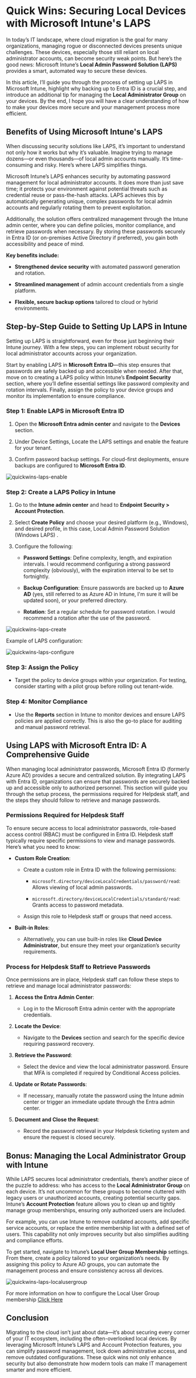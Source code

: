 # Quick Wins: Securing Local Devices with Microsoft Intune's LAPS

In today’s IT landscape, where cloud migration is the goal for many organizations, managing rogue or disconnected devices presents unique challenges. These devices, especially those still reliant on local administrator accounts, can become security weak points. But here’s the good news: Microsoft Intune’s **Local Admin Password Solution (LAPS)** provides a smart, automated way to secure these devices.

In this article, I’ll guide you through the process of setting up LAPS in Microsoft Intune, highlight why backing up to Entra ID is a crucial step, and introduce an additional tip for managing the **Local Administrator Group** on your devices. By the end, I hope you will have a clear understanding of how to make your devices more secure and your management process more efficient.

## Benefits of Using Microsoft Intune's LAPS

When discussing security solutions like LAPS, it’s important to understand not only how it works but why it’s valuable. Imagine trying to manage dozens—or even thousands—of local admin accounts manually. It’s time-consuming and risky. Here’s where LAPS simplifies things.

Microsoft Intune’s LAPS enhances security by automating password management for local administrator accounts. It does more than just save time; it protects your environment against potential threats such as credential reuse or pass-the-hash attacks. LAPS achieves this by automatically generating unique, complex passwords for local admin accounts and regularly rotating them to prevent exploitation.

Additionally, the solution offers centralized management through the Intune admin center, where you can define policies, monitor compliance, and retrieve passwords when necessary. By storing these passwords securely in Entra ID (or on-premises Active Directory if preferred), you gain both accessibility and peace of mind.

**Key benefits include:**

- **Strengthened device security** with automated password generation and rotation.
    
- **Streamlined management** of admin account credentials from a single platform.
    
- **Flexible, secure backup options** tailored to cloud or hybrid environments.

## Step-by-Step Guide to Setting Up LAPS in Intune

Setting up LAPS is straightforward, even for those just beginning their Intune journey. With a few steps, you can implement robust security for local administrator accounts across your organization.

Start by enabling LAPS in **Microsoft Entra ID**—this step ensures that passwords are safely backed up and accessible when needed. After that, move on to creating a LAPS policy within Intune’s **Endpoint Security** section, where you’ll define essential settings like password complexity and rotation intervals. Finally, assign the policy to your device groups and monitor its implementation to ensure compliance.

### Step 1: Enable LAPS in Microsoft Entra ID

1. Open the **Microsoft Entra admin center** and navigate to the **Devices** section.
    
2. Under Device Settings, Locate the LAPS settings and enable the feature for your tenant.
    
3. Confirm password backup settings. For cloud-first deployments, ensure backups are configured to **Microsoft Entra ID**.
    

![quickwins-laps-enable](./Images/quickwins-laps-enable.png)
### Step 2: Create a LAPS Policy in Intune

1. Go to the **Intune admin center** and head to **Endpoint Security > Account Protection**.
    
2. Select **Create Policy** and choose your desired platform (e.g., Windows), and desired profile, in this case, Local Admin Password Solution (Windows LAPS) .
    
3. Configure the following:
    
    - **Password Settings**: Define complexity, length, and expiration intervals. I would recommend configuring a strong password complexity (obviously), with the expiration interval to be set to fortnightly.
        
    - **Backup Configuration**: Ensure passwords are backed up to **Azure AD** (yes, still referred to as Azure AD in Intune, I'm sure it will be updated soon), or your preferred directory.
        
    - **Rotation**: Set a regular schedule for password rotation. I would recommend a rotation after the use of the password.
        

![quickwins-laps-create](./Images/quickwins-laps-create.png)

Example of LAPS configuration:

![quickwins-laps-configure](./Images/quickwins-laps-configure.png)

### Step 3: Assign the Policy

- Target the policy to device groups within your organization. For testing, consider starting with a pilot group before rolling out tenant-wide.
    

### Step 4: Monitor Compliance

- Use the **Reports** section in Intune to monitor devices and ensure LAPS policies are applied correctly. This is also the go-to place for auditing and manual password retrieval.
    

## Using LAPS with Microsoft Entra ID: A Comprehensive Guide

When managing local administrator passwords, Microsoft Entra ID (formerly Azure AD) provides a secure and centralized solution. By integrating LAPS with Entra ID, organizations can ensure that passwords are securely backed up and accessible only to authorized personnel. This section will guide you through the setup process, the permissions required for Helpdesk staff, and the steps they should follow to retrieve and manage passwords.

### Permissions Required for Helpdesk Staff

To ensure secure access to local administrator passwords, role-based access control (RBAC) must be configured in Entra ID. Helpdesk staff typically require specific permissions to view and manage passwords. Here’s what you need to know:

- **Custom Role Creation**:
    
    - Create a custom role in Entra ID with the following permissions:
        
        - `microsoft.directory/deviceLocalCredentials/password/read`: Allows viewing of local admin passwords.
            
        - `microsoft.directory/deviceLocalCredentials/standard/read`: Grants access to password metadata.
            
    - Assign this role to Helpdesk staff or groups that need access.
        
- **Built-in Roles**:
    
    - Alternatively, you can use built-in roles like **Cloud Device Administrator**, but ensure they meet your organization’s security requirements.
        


### Process for Helpdesk Staff to Retrieve Passwords

Once permissions are in place, Helpdesk staff can follow these steps to retrieve and manage local administrator passwords:

1. **Access the Entra Admin Center**:
    
    - Log in to the Microsoft Entra admin center with the appropriate credentials.
        
2. **Locate the Device**:
    
    - Navigate to the **Devices** section and search for the specific device requiring password recovery.
        
3. **Retrieve the Password**:
    
    - Select the device and view the local administrator password. Ensure that MFA is completed if required by Conditional Access policies.
        
4. **Update or Rotate Passwords**:
    
    - If necessary, manually rotate the password using the Intune admin center or trigger an immediate update through the Entra admin center.
        
5. **Document and Close the Request**:
    
    - Record the password retrieval in your Helpdesk ticketing system and ensure the request is closed securely.
        

## Bonus: Managing the Local Administrator Group with Intune

While LAPS secures local administrator credentials, there’s another piece of the puzzle to address: who has access to the **Local Administrator Group** on each device. It’s not uncommon for these groups to become cluttered with legacy users or unauthorized accounts, creating potential security gaps. Intune’s **Account Protection** feature allows you to clean up and tightly manage group memberships, ensuring only authorized users are included.

For example, you can use Intune to remove outdated accounts, add specific service accounts, or replace the entire membership list with a defined set of users. This capability not only improves security but also simplifies auditing and compliance efforts.

To get started, navigate to Intune’s **Local User Group Membership** settings. From there, create a policy tailored to your organization’s needs. By assigning this policy to Azure AD groups, you can automate the management process and ensure consistency across all devices.

![quickwins-laps-localusergroup](./Images/quickwins-laps-localusergroup.png)

For more information on how to configure the Local User Group membership [Click Here](https://learn.microsoft.com/en-us/mem/intune-service/protect/endpoint-security-account-protection-policy#manage-local-groups-on-windows-devices)

## Conclusion

Migrating to the cloud isn’t just about data—it’s about securing every corner of your IT ecosystem, including the often-overlooked local devices. By leveraging Microsoft Intune’s LAPS and Account Protection features, you can simplify password management, lock down administrative access, and remove outdated configurations. These quick wins not only enhance security but also demonstrate how modern tools can make IT management smarter and more efficient.